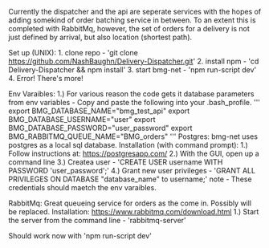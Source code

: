 Currently the dispatcher and the api are seperate services with the hopes 
of adding somekind of order batching service in between. To an extent this 
is completed with RabbitMq, however, the set of orders for a delivery is
not just defined by arrival, but also location (shortest path). 

Set up (UNIX):
	1. clone repo  - 'git clone https://github.com/NashBaughn/Delivery-Dispatcher.git'
	2. install npm - 'cd Delivery-Dispatcher && npm install'
	3. start bmg-net - 'npm run-script dev'
	4. Error! There's more!

Env Varaibles:
	1.) For various reason the code gets it database parameters from env variables
		- Copy and paste the following into your .bash_profile. 
			'''
			export BMG_DATABASE_NAME="bmg_test_api"
			export BMG_DATABASE_USERNAME="user"
			export BMG_DATABASE_PASSWORD="user_password"
			export BMG_RABBITMQ_QUEUE_NAME="BMG_orders"
			'''
Postgres:
	bmg-net uses postgres as a local sql database. 
	Installation (with command prompt):
		1.) Follow instructions at: https://postgresapp.com/
		2.) With the GUI, open up a command line
		3.) Createa user - 'CREATE USER username WITH PASSWORD 'user_password';'
		4.) Grant new user privileges - 'GRANT ALL PRIVILEGES ON DATABASE "database_name" to username;'
			note - These credentials should maetch the env varaibles. 

RabbitMq:
	Great queueing service for orders as the come in. Possibly will be replaced.
	Installation: https://www.rabbitmq.com/download.html
		1.) Start the server from the command line - 'rabbitmq-server'


Should work now with 'npm run-script dev'



